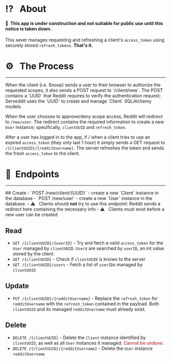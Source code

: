 # ⁉️ &nbsp; About

#### 🚧&nbsp; This app is under construction and not suitable for public use until this notice is taken down.

This sever manages requesting and refreshing a client's `access_token` using securely stored `refresh_tokens`. <b>That's it.</b>

# ⚙️ &nbsp; The Process

<hr>
When the client (i.e. Snoop) sends a user to their browser to authorize the requested scopes, it also sends a POST request to `/client/new`. The POST contains a `UUID` that Reddit requires to verify the authentication request; Serveddit uses the `UUID` to create and manage `Client` SQLAlchemy models.

When the user chooses to approve/deny scope access, Reddit will redirect to `/new/user`. The redirect contains the required information to create a new `User` instance; specifically, `clientUUID` and `refresh_token`.

After a user has logged in to the app, if / when a client tries to use an expired `access_token` (they only last 1 hour) it simply sends a GET request to `/{clientUUID}/{redditUsername}`. The server refreshes the token and sends the fresh `access_token` to the client.

# 💩&nbsp; Endpoints

<hr>
## Create
- `POST /new/client/{UUID}` - create a new `Client` instance in the database
- `POST /new/user` - create a new `User` instance in the database.
	- ⚠️ &nbsp; Clients should <b >not</b> try to use this endpoint: Reddit sends a redirect here containing the necessary info
	- ⚠️ &nbsp; Clients must exist before a new user can be created

## Read

- `GET /{clientUUID}/{userID}` - Try and fetch a valid `access_token` for the `User` managed by `clientUUID`. `User`s are searched by `userID`, an int value stored by the client.
- `GET /{clientUUID}` - Check if `clientUUID` is known to the server
- `GET /{clientUUID}/users` - Fetch a list of `userID`s managed by `clientUUID`

## Update

- `PUT /{clientUUID}/{redditUsername}` - Replace the `refresh_token` for `redditUsername` with the `refresh_token` contained in the payload. Both `clientUUID` and its managed `redditUsername` must already exist.

## Delete

- `DELETE /{clientUUID}` - Delete the `Client` instance identified by `clientUUID`, as well as all `User` instances it managed. <span style="color:red">Cannot be undone</b>.
- `DELETE /{clientUUID}/{redditUsername}` - Delete the `User` instance `redditUsername`
